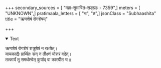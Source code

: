 +++
secondary_sources = [ "महा-सुभाषित-सङ्ग्रहः - 7359",]
meters = [ "UNKNOWN",]
pratimaala_letters = [ "च", "त",]
jsonClass = "Subhaashita"
title = "ऋणशेषं रोगशेषम्"

+++

<details open><summary>Text</summary>

ऋणशेषं रोगशेषं शत्रुशेषं न रक्षयेत्।  
याचकाद्यैः प्रार्थितः सन् न तीक्ष्णं चोत्तरं वदेत्।  
तत्कार्यं तु समर्थश्चेत् कुर्याद् वा कारयीत च॥
</details>
